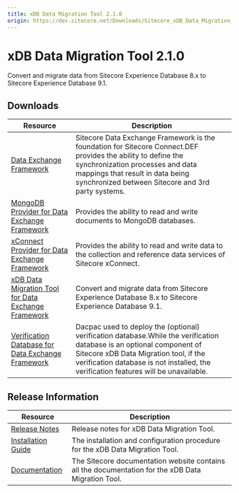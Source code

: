 ```yaml
---
title: xDB Data Migration Tool 2.1.0
origin: https://dev.sitecore.net/Downloads/Sitecore_xDB_Data_Migration_Tool/2x/xDB_Data_Migration_Tool_210
---
```


# xDB Data Migration Tool 2.1.0

Convert and migrate data from Sitecore Experience Database 8.x to Sitecore Experience Database 9.1.

## Downloads

 | Resource | Description |
 | --- | --- |
 | [Data Exchange Framework](https://sitecoredev.azureedge.net/~/media/392EB4BDDB334166BECEABC985B625C0.ashx?date=20181127T132330) | Sitecore Data Exchange Framework is the foundation for Sitecore Connect.DEF provides the ability to define the synchronization processes and data mappings that result in data being synchronized between Sitecore and 3rd party systems. |
 | [MongoDB Provider for Data Exchange Framework](https://sitecoredev.azureedge.net/~/media/2BFDF752EE814076966F4F37E7918A0A.ashx?date=20181127T132330) | Provides the ability to read and write documents to MongoDB databases. |
 | [xConnect Provider for Data Exchange Framework](https://sitecoredev.azureedge.net/~/media/B04EC1CAFF3747C4B578AD7A9EC78BE7.ashx?date=20181127T132330) | Provides the ability to read and write data to the collection and reference data services of Sitecore xConnect. |
 | [xDB Data Migration Tool for Data Exchange Framework](https://sitecoredev.azureedge.net/~/media/65EEADD46D6F4ED980B51EDE11447FDC.ashx?date=20181127T132331) | Convert and migrate data from Sitecore Experience Database 8.x to Sitecore Experience Database 9.1. |
 | [Verification Database for Data Exchange Framework](https://sitecoredev.azureedge.net/~/media/12E014AAA73A4DBB818C2FBDCAD9AD11.ashx?date=20181127T133756) | Dacpac used to deploy the (optional) verification database.While the verification database is an optional component of Sitecore xDB Data Migration tool, if the verification database is not installed, the verification features will be unavailable. |

## Release Information

 | Resource | Description |
 | --- | --- |
 | [Release Notes](https://dev.sitecore.net:443/downloads/Sitecore%20xDB%20Data%20Migration%20Tool/2x/xDB%20Data%20Migration%20Tool%20210/Release%20Notes) | Release notes for xDB Data Migration Tool. |
 | [Installation Guide](https://sitecoredev.azureedge.net/~/media/3098ADAA80444031A9E1D938A212C67A.ashx?date=20191101T135242) | The installation and configuration procedure for the xDB Data Migration Tool. |
 | [Documentation](https://doc.sitecore.com/developers/dmt/21/xdb-data-migration-tool/en/index-en.html) | The Sitecore documentation website contains all the documentation for the xDB Data Migration Tool. |